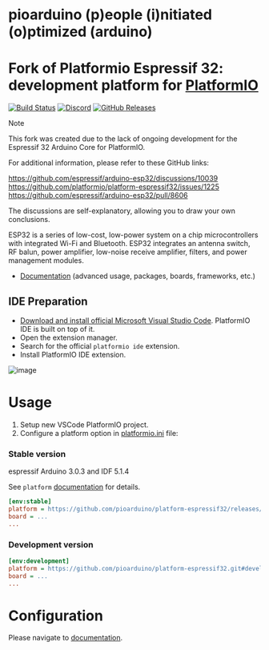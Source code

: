 # pioarduino (p)eople (i)nitiated (o)ptimized (arduino)
# Fork of Platformio Espressif 32: development platform for [PlatformIO](https://platformio.org)

[![Build Status](https://github.com/pioarduino/platform-espressif32/workflows/Examples/badge.svg)](https://github.com/pioarduino/platform-espressif32/actions)
[![Discord](https://img.shields.io/discord/1263397951829708871.svg?logo=discord&logoColor=white&color=5865F2&label=Discord)](https://discord.gg/ZvwxZuzY)
[![GitHub Releases](https://img.shields.io/github/downloads/pioarduino/platform-espressif32/total?label=downloads)](https://github.com/pioarduino/platform-espressif32/releases/latest)

> [!NOTE]  
> This fork was created due to the lack of ongoing development for the Espressif 32 Arduino Core for PlatformIO.
>
> For additional information, please refer to these GitHub links:
> 
> https://github.com/espressif/arduino-esp32/discussions/10039
> https://github.com/platformio/platform-espressif32/issues/1225
> https://github.com/espressif/arduino-esp32/pull/8606
>
> The discussions are self-explanatory, allowing you to draw your own conclusions.

ESP32 is a series of low-cost, low-power system on a chip microcontrollers with integrated Wi-Fi and Bluetooth. ESP32 integrates an antenna switch, RF balun, power amplifier, low-noise receive amplifier, filters, and power management modules.

* [Documentation](https://docs.platformio.org/page/platforms/espressif32.html) (advanced usage, packages, boards, frameworks, etc.)

## IDE Preparation

- [Download and install official Microsoft Visual Studio Code](https://code.visualstudio.com/). PlatformIO IDE is built on top of it.
- Open the extension manager.
- Search for the official `platformio ide` extension.
- Install PlatformIO IDE extension.

![image](https://github.com/user-attachments/assets/9549991b-6a8b-4d77-ad9f-3b08873d7e30)

# Usage
1. Setup new VSCode PlatformIO project.
1. Configure a platform option in [platformio.ini](https://docs.platformio.org/page/projectconf.html) file:

### Stable version
espressif Arduino 3.0.3 and IDF 5.1.4

See `platform` [documentation](https://docs.platformio.org/en/latest/projectconf/sections/env/options/platform/platform.html#projectconf-env-platform) for details.

```ini
[env:stable]
platform = https://github.com/pioarduino/platform-espressif32/releases/download/51.03.03/platform-espressif32.zip
board = ...
...
```

### Development version

```ini
[env:development]
platform = https://github.com/pioarduino/platform-espressif32.git#develop
board = ...
...
```

# Configuration

Please navigate to [documentation](https://docs.platformio.org/page/platforms/espressif32.html).
